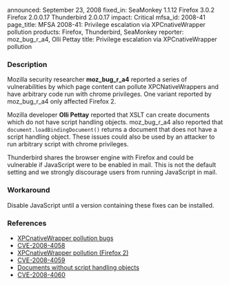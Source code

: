 announced: September 23, 2008
fixed_in: SeaMonkey 1.1.12
          Firefox 3.0.2
          Firefox 2.0.0.17
          Thunderbird 2.0.0.17
impact: Critical
mfsa_id: 2008-41
page_title: MFSA 2008-41: Privilege escalation via XPCnativeWrapper pollution
products: Firefox, Thunderbird, SeaMonkey
reporter: moz_bug_r_a4, Olli Pettay
title: Privilege escalation via XPCnativeWrapper pollution

<h3>Description</h3>

<p>Mozilla security researcher <strong>moz_bug_r_a4</strong> reported a
series of vulnerabilities by which page content can pollute
XPCNativeWrappers and have arbitrary code run with chrome privileges.
One variant reported by moz_bug_r_a4 only affected Firefox 2.</p>

<p>Mozilla developer <strong>Olli Pettay</strong> reported that XSLT can
create documents which do not have script handling objects.  moz_bug_r_a4
also reported that <code>document.loadBindingDocument()</code> returns a
document that does not have a script handling object.  These issues could
also be used by an attacker to run arbitrary script with chrome privileges.</p>

<p class="note">Thunderbird shares the browser engine with Firefox and
could be vulnerable if JavaScript were to be enabled in mail. This is not
the default setting and we strongly discourage users from running
JavaScript in mail.</p>

<h3>Workaround</h3>

<p>Disable JavaScript until a version containing these fixes can be installed.</p>

<h3>References</h3>

<ul>
  <li><a href="https://bugzilla.mozilla.org/buglist.cgi?bug_id=444073,444075,444077">XPCnativeWrapper pollution bugs</a></li>
  <li><a class="ex-ref" href="http://cve.mitre.org/cgi-bin/cvename.cgi?name=CVE-2008-4058">CVE-2008-4058</a></li>
  <li><a href="https://bugzilla.mozilla.org/show_bug.cgi?id=419848">XPCnativeWrapper pollution (Firefox 2)</a></li>
  <li><a class="ex-ref" href="http://cve.mitre.org/cgi-bin/cvename.cgi?name=CVE-2008-4059">CVE-2008-4059</a></li>
  <li><a href="https://bugzilla.mozilla.org/buglist.cgi?bug_id=448548,451037">Documents without script handling objects</a></li>
  <li><a class="ex-ref" href="http://cve.mitre.org/cgi-bin/cvename.cgi?name=CVE-2008-4060">CVE-2008-4060</a></li>
</ul>



